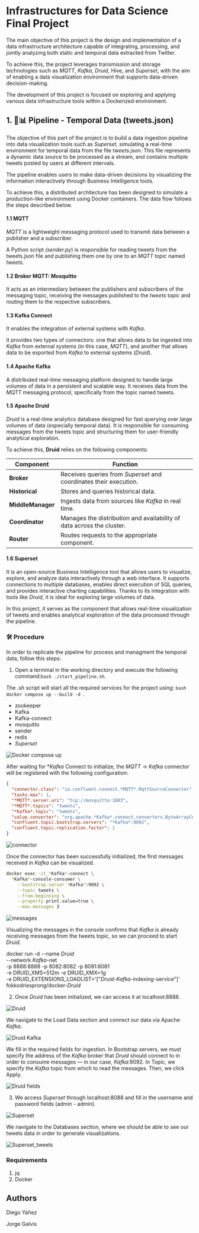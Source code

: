 # Infrastructures for Data Science Final Project

The main objective of this project is the design and implementation of a data infrastructure architecture capable of integrating, processing, and jointly analyzing both static and temporal data extracted from Twitter.

To achieve this, the project leverages transmission and storage technologies such as *MQTT*, *Kafka*, *Druid*, Hive, and *Superset*, with the aim of enabling a data visualization environment that supports data-driven decision-making.

The development of this project is focused on exploring and applying various data infrastructure tools within a Dockerized environment.

## 1. 🔁📊 Pipeline - Temporal Data (tweets.json)

The objective of this part of the project is to build a data ingestion pipeline into data visualization tools such as *Superset*, simulating a real-time environment for temporal data from the file *tweets.json*. This file represents a dynamic data source to be processed as a stream, and contains multiple tweets posted by users at different intervals.

The pipeline enables users to make data-driven decisions by visualizing the information interactively through Business Intelligence tools.

To achieve this, a distributed architecture has been designed to simulate a production-like environment using Docker containers. The data flow follows the steps described below.

#### 1.1 MQTT 

*MQTT* is a lightweight messaging protocol used to transmit data between a publisher and a subscriber.

A Python script *(sender.py*) is responsible for reading tweets from the tweets.json file and publishing them one by one to an *MQTT* topic named *tweets*.

#### 1.2 Broker MQTT: Mosquitto 

It acts as an intermediary between the publishers and subscribers of the messaging topic, receiving the messages published to the *tweets*   topic and routing them to the respective subscribers.

#### 1.3 Kafka Connect

It enables the integration of external systems with *Kafka*.

It provides two types of connectors: one that allows data to be ingested into *Kafka* from external systems (in this case, *MQTT*), and another that allows data to be exported from *Kafka* to external systems (*Druid*).

#### 1.4 Apache Kafka

A distributed real-time messaging platform designed to handle large volumes of data in a persistent and scalable way. It receives data from the *MQTT* messaging protocol, specifically from the topic named tweets.

#### 1.5 Apache Druid

*Druid* is a real-time analytics database designed for fast querying over large volumes of data (especially temporal data). It is responsible for consuming messages from the tweets topic and structuring them for user-friendly analytical exploration.

To achieve this, **Druid** relies on the following components:

| Component        | Function                                                                 |
|------------------|--------------------------------------------------------------------------|
| **Broker**        | Receives queries from *Superset* and coordinates their execution.          |
| **Historical**    | Stores and queries historical data.                                      |
| **MiddleManager** | Ingests data from sources like *Kafka* in real time.                       |
| **Coordinator**   | Manages the distribution and availability of data across the cluster.    |
| **Router**        | Routes requests to the appropriate component.                            |

#### 1.6 Superset 

It is an open-source Business Intelligence tool that allows users to visualize, explore, and analyze data interactively through a web interface. It supports connections to multiple databases, enables direct execution of SQL queries, and provides interactive charting capabilities. Thanks to its integration with tools like *Druid*, it is ideal for exploring large volumes of data.

In this project, it serves as the component that allows real-time visualization of tweets and enables analytical exploration of the data processed through the pipeline.


### 🛠️ Procedure

In order to replicate the pipeline for process and managment the temporal data, follow this steps:

1. Open a terminal in the working directory and execute the following command:```bash ./start_pipeline.sh```.


The *.sh* script will start all the required services for the project using: ```bash docker compose up --build -d ```.

- zookeeper
- Kafka
- Kafka-connect
- mosquitto
- sender
- redis
- *Superset*


![Docker compose up](img/start_pipe.png)


After waiting for **Kafka* Connect to initialize, the *MQTT* → *Kafka* connector will be registered with the following configuration:

```json
{
  "connector.class": "io.confluent.connect.*MQTT*.MqttSourceConnector",
  "tasks.max": 1,
  "*MQTT*.server.uri": "tcp://mosquitto:1883",
  "*MQTT*.topics": "tweets",
  "*Kafka*.topic": "tweets",
  "value.converter": "org.apache.*Kafka*.connect.converters.ByteArrayConverter",
  "confluent.topic.bootstrap.servers": "*Kafka*:9092",
  "confluent.topic.replication.factor": 1
}
```

![connector](img/connector.png)


Once the connector has been successfully initialized, the first messages received in *Kafka* can be visualized.

```bash
docker exec -it *Kafka*-connect \
  *Kafka*-console-consumer \
    --bootstrap-server *Kafka*:9092 \
    --topic tweets \
    --from-beginning \
    --property print.value=true \
    --max-messages 3
```

![messages](img/msg.png)


Visualizing the messages in the console confirms that *Kafka* is already receiving messages from the tweets topic, so we can proceed to start *Druid*.


docker run -d --name *Druid* \
  --network *Kafka*-net \
  -p 8888:8888 -p 8082:8082 -p 8081:8081 \
  -e DRUID_XMS=512m -e DRUID_XMX=1g \
  -e DRUID_EXTENSIONS_LOADLIST='["*Druid*-*Kafka*-indexing-service"]' \
  fokkodriesprong/docker-*Druid*


2. Once *Druid* has been initialized, we can access it at localhost:8888.

![Druid](img/Druid_up.png)

We navigate to the Load Data section and connect our data via Apache *Kafka*.

![Druid Kafka](img/druid_kafka.png)

We fill in the required fields for ingestion. In Bootstrap servers, we must specify the address of the *Kafka* broker that *Druid* should connect to in order to consume messages — in our case, *Kafka*:9092. In Topic, we specify the *Kafka* topic from which to read the messages. Then, we click Apply.


![Druid fields](img/druid_fields.png)


3. We access *Superset* through localhost:8088 and fill in the username and password fields (admin - admin). 

![Superset](img/superset.png)

We navigate to the Databases section, where we should be able to see our tweets data in order to generate visualizations.

![Superset_tweets](img/superset_tweets.png)

### Requirements

1. jq
2. Docker









## Authors

Diego Yáñez


Jorge Galvis